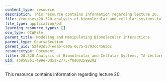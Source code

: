 ```yaml
---
content_type: resource
description: This resource contains information regarding lecture 20.
file: /courses/20-320-analysis-of-biomolecular-and-cellular-systems-fall-2012/ab9588b1499e0d5a2775f8e002599202_MIT20_320F12_Lecture20.pdf
file_type: application/pdf
learning_resource_types: []
ocw_type: OCWFile
parent_title: Modeling and Manipulating Biomolecular Interactions
parent_type: CourseSection
parent_uid: 52f93d5d-eeab-ca0a-0c75-5793cc45656c
resourcetype: Document
title: 20.320 Analysis of Biomolecular and Cellular Systems, TA Lecture Note 20
uid: ab9588b1-499e-0d5a-2775-f8e002599202
---
```

This resource contains information regarding lecture 20.